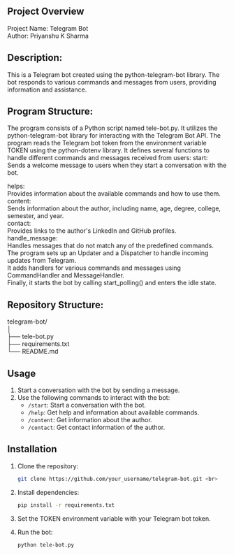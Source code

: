 ## Project Overview
Project Name: Telegram Bot <br>
Author: Priyanshu K Sharma <br>
## Description: <br>
This is a Telegram bot created using the python-telegram-bot library. The bot responds to various commands and messages from users, providing information and assistance.<br>

## Program Structure:
The program consists of a Python script named tele-bot.py.
It utilizes the python-telegram-bot library for interacting with the Telegram Bot API.
The program reads the Telegram bot token from the environment variable TOKEN using the python-dotenv library.
It defines several functions to handle different commands and messages received from users:
start: Sends a welcome message to users when they start a conversation with the bot.<br>

helps: <br>
Provides information about the available commands and how to use them.<br>
content: <br>
Sends information about the author, including name, age, degree, college, semester, and year.<br>
contact: <br>
Provides links to the author's LinkedIn and GitHub profiles.<br>
handle_message: <br>
Handles messages that do not match any of the predefined commands.<br>
The program sets up an Updater and a Dispatcher to handle incoming updates from Telegram.<br>
It adds handlers for various commands and messages using CommandHandler and MessageHandler.<br>
Finally, it starts the bot by calling start_polling() and enters the idle state.

## Repository Structure:<br>
telegram-bot/<br>
│<br>
├── tele-bot.py<br>
├── requirements.txt<br>
└── README.md<br>

## Usage

1. Start a conversation with the bot by sending a message. <br>
2. Use the following commands to interact with the bot:<br>
    - `/start`: Start a conversation with the bot.<br>
    - `/help`: Get help and information about available commands.<br>
    - `/content`: Get information about the author.<br>
    - `/contact`: Get contact information of the author.<br>

## Installation

1. Clone the repository: <br>
   ```bash
   git clone https://github.com/your_username/telegram-bot.git <br>

2. Install dependencies: <br>
    ```bash
    pip install -r requirements.txt

3. Set the TOKEN environment variable with your Telegram bot token.<br>

4. Run the bot:<br>
    ```bash
    python tele-bot.py
